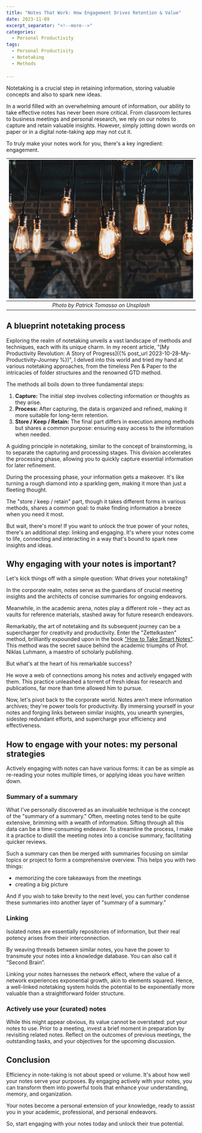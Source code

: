 ```yaml
---
title: "Notes That Work: How Engagement Drives Retention & Value"
date: 2023-11-09
excerpt_separator: "<!--more-->"
categories:
  - Personal Productivity
tags:
  - Personal Productivity
  - Notetaking
  - Methods

---
```

Notetaking is a crucial step in retaining information, storing valuable concepts and also to spark new ideas.

In a world filled with an overwhelming amount of information, our ability to take effective notes has never been more critical. From classroom lectures to business meetings and personal research, we rely on our notes to capture and retain valuable insights. However, simply jotting down words on paper or in a digital note-taking app may not cut it.

To truly make your notes work for you, there's a key ingredient: engagement.

| ![image](/assets/images/light-bulbs-unsplash.jpg) |
|:--:|
| *Photo by Patrick Tomasso on Unsplash* |

## A blueprint notetaking process

Exploring the realm of notetaking unveils a vast landscape of methods and techniques, each with its unique charm. In my recent article, "[My Productivity Revolution: A Story of Progress]({% post_url 2023-10-28-My-Productivity-Journey %})", I delved into this world and tried my hand at various notetaking approaches, from the timeless Pen & Paper to the intricacies of folder structures and the renowned GTD method.

The methods all boils down to three fundamental steps:

1. **Capture:** The initial step involves collecting information or thoughts as they arise.
2. **Process:** After capturing, the data is organized and refined, making it more suitable for long-term retention.
3. **Store / Keep / Retain:** The final part differs in execution among methods but shares a common purpose: ensuring easy access to the information when needed.

A guiding principle in notetaking, similar to the concept of brainstorming, is to separate the capturing and processing stages. This division accelerates the processing phase, allowing you to quickly capture essential information for later refinement.

During the processing phase, your information gets a makeover. It's like turning a rough diamond into a sparkling gem, making it more than just a fleeting thought.

The "store / keep / retain" part, though it takes different forms in various methods, shares a common goal: to make finding information a breeze when you need it most.

But wait, there's more! If you want to unlock the true power of your notes, there's an additional step: linking and engaging. It's where your notes come to life, connecting and interacting in a way that's bound to spark new insights and ideas.

## Why engaging with your notes is important?

Let's kick things off with a simple question: What drives your notetaking?

In the corporate realm, notes serve as the guardians of crucial meeting insights and the architects of concise summaries for ongoing endeavors.

Meanwhile, in the academic arena, notes play a different role – they act as vaults for reference materials, stashed away for future research endeavors.

Remarkably, the art of notetaking and its subsequent journey can be a supercharger for creativity and productivity. Enter the "Zettelkasten" method, brilliantly expounded upon in the book ["How to Take Smart Notes"](https://amzn.to/3SvWVtm). This method was the secret sauce behind the academic triumphs of Prof. Niklas Luhmann, a maestro of scholarly publishing.

But what's at the heart of his remarkable success?

He wove a web of connections among his notes and actively engaged with them. This practice unleashed a torrent of fresh ideas for research and publications, far more than time allowed him to pursue.

Now, let's pivot back to the corporate world. Notes aren't mere information archives; they're power tools for productivity. By immersing yourself in your notes and forging links between similar insights, you unearth synergies, sidestep redundant efforts, and supercharge your efficiency and effectiveness.

## How to engage with your notes: my personal strategies

Actively engaging with notes can have various forms: it can be as simple as re-reading your notes multiple times, or applying ideas you have written down.

### Summary of a summary

What I've personally discovered as an invaluable technique is the concept of the "summary of a summary." Often, meeting notes tend to be quite extensive, brimming with a wealth of information. Sifting through all this data can be a time-consuming endeavor. To streamline the process, I make it a practice to distill the meeting notes into a concise summary, facilitating quicker reviews.

Such a summary can then be merged with summaries focusing on similar topics or project to form a comprehensive overview. This helps you with two things:

- memorizing the core takeaways from the meetings
- creating a big picture

And if you wish to take brevity to the next level, you can further condense these summaries into another layer of "summary of a summary."

### Linking

Isolated notes are essentially repositories of information, but their real potency arises from their interconnection.

By weaving threads between similar notes, you have the power to transmute your notes into a knowledge database. You can also call it “Second Brain”.

Linking your notes harnesses the network effect, where the value of a network experiences exponential growth, akin to elements squared. Hence, a well-linked notetaking system holds the potential to be exponentially more valuable than a straightforward folder structure.

### Actively use your (curated) notes

While this might appear obvious, its value cannot be overstated: put your notes to use. Prior to a meeting, invest a brief moment in preparation by revisiting related notes. Reflect on the outcomes of previous meetings, the outstanding tasks, and your objectives for the upcoming discussion.

## Conclusion

Efficiency in note-taking is not about speed or volume. It's about how well your notes serve your purposes. By engaging actively with your notes, you can transform them into powerful tools that enhance your understanding, memory, and organization.

Your notes become a personal extension of your knowledge, ready to assist you in your academic, professional, and personal endeavors.

So, start engaging with your notes today and unlock their true potential.